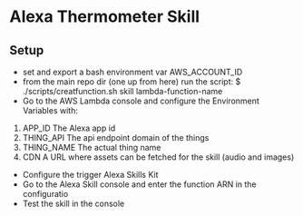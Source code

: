 # Alexa Thermometer Skill

## Setup
- set and export a bash environment var AWS_ACCOUNT_ID
- from the main repo dir (one up from here) run the script:
$ ./scripts/creatfunction.sh skill lambda-function-name
- Go to the AWS Lambda console and configure the Environment Variables with:
1. APP_ID The Alexa app id
2. THING_API The api endpoint domain of the things
3. THING_NAME The actual thing name
4. CDN A URL where assets can be fetched for the skill (audio and images)
- Configure the trigger Alexa Skills Kit
- Go to the Alexa Skill console and enter the function ARN in the configuratio
- Test the skill in the console
